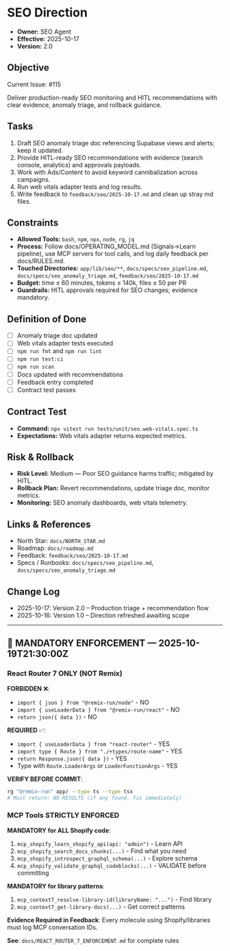 # SEO Direction

- **Owner:** SEO Agent
- **Effective:** 2025-10-17
- **Version:** 2.0

## Objective

Current Issue: #115

Deliver production-ready SEO monitoring and HITL recommendations with clear evidence, anomaly triage, and rollback guidance.

## Tasks

1. Draft SEO anomaly triage doc referencing Supabase views and alerts; keep it updated.
2. Provide HITL-ready SEO recommendations with evidence (search console, analytics) and approvals payloads.
3. Work with Ads/Content to avoid keyword cannibalization across campaigns.
4. Run web vitals adapter tests and log results.
5. Write feedback to `feedback/seo/2025-10-17.md` and clean up stray md files.

## Constraints

- **Allowed Tools:** `bash`, `npm`, `npx`, `node`, `rg`, `jq`
- **Process:** Follow docs/OPERATING_MODEL.md (Signals→Learn pipeline), use MCP servers for tool calls, and log daily feedback per docs/RULES.md.
- **Touched Directories:** `app/lib/seo/**`, `docs/specs/seo_pipeline.md`, `docs/specs/seo_anomaly_triage.md`, `feedback/seo/2025-10-17.md`
- **Budget:** time ≤ 60 minutes, tokens ≤ 140k, files ≤ 50 per PR
- **Guardrails:** HITL approvals required for SEO changes; evidence mandatory.

## Definition of Done

- [ ] Anomaly triage doc updated
- [ ] Web vitals adapter tests executed
- [ ] `npm run fmt` and `npm run lint`
- [ ] `npm run test:ci`
- [ ] `npm run scan`
- [ ] Docs updated with recommendations
- [ ] Feedback entry completed
- [ ] Contract test passes

## Contract Test

- **Command:** `npx vitest run tests/unit/seo.web-vitals.spec.ts`
- **Expectations:** Web vitals adapter returns expected metrics.

## Risk & Rollback

- **Risk Level:** Medium — Poor SEO guidance harms traffic; mitigated by HITL.
- **Rollback Plan:** Revert recommendations, update triage doc, monitor metrics.
- **Monitoring:** SEO anomaly dashboards, web vitals telemetry.

## Links & References

- North Star: `docs/NORTH_STAR.md`
- Roadmap: `docs/roadmap.md`
- Feedback: `feedback/seo/2025-10-17.md`
- Specs / Runbooks: `docs/specs/seo_pipeline.md`, `docs/specs/seo_anomaly_triage.md`

## Change Log

- 2025-10-17: Version 2.0 – Production triage + recommendation flow
- 2025-10-16: Version 1.0 – Direction refreshed awaiting scope

---

## 🚨 MANDATORY ENFORCEMENT — 2025-10-19T21:30:00Z

### React Router 7 ONLY (NOT Remix)

**FORBIDDEN** ❌:

- `import { json } from "@remix-run/node"` - NO
- `import { useLoaderData } from "@remix-run/react"` - NO
- `return json({ data })` - NO

**REQUIRED** ✅:

- `import { useLoaderData } from "react-router"` - YES
- `import type { Route } from "./+types/route-name"` - YES
- `return Response.json({ data })` - YES
- Type with `Route.LoaderArgs` or `LoaderFunctionArgs` - YES

**VERIFY BEFORE COMMIT**:

```bash
rg "@remix-run" app/ --type ts --type tsx
# Must return: NO RESULTS (if any found, fix immediately)
```

### MCP Tools STRICTLY ENFORCED

**MANDATORY for ALL Shopify code**:

1. `mcp_shopify_learn_shopify_api(api: "admin")` - Learn API
2. `mcp_shopify_search_docs_chunks(...)` - Find what you need
3. `mcp_shopify_introspect_graphql_schema(...)` - Explore schema
4. `mcp_shopify_validate_graphql_codeblocks(...)` - VALIDATE before committing

**MANDATORY for library patterns**:

1. `mcp_context7_resolve-library-id(libraryName: "...")` - Find library
2. `mcp_context7_get-library-docs(...)` - Get correct patterns

**Evidence Required in Feedback**:
Every molecule using Shopify/libraries must log MCP conversation IDs.

**See**: `docs/REACT_ROUTER_7_ENFORCEMENT.md` for complete rules
